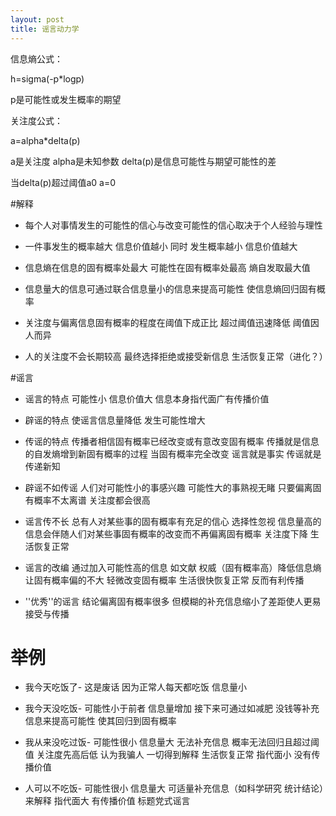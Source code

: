 ```yaml
---
layout: post
title: 谣言动力学
---
```


信息熵公式：

h=sigma(-p*logp) 

p是可能性或发生概率的期望

关注度公式：

a=alpha*delta(p) 

a是关注度 alpha是未知参数 delta(p)是信息可能性与期望可能性的差 

当delta(p)超过阈值a0 a=0

#解释 
- 每个人对事情发生的可能性的信心与改变可能性的信心取决于个人经验与理性

- 一件事发生的概率越大 信息价值越小 同时 发生概率越小 信息价值越大 

- 信息熵在信息的固有概率处最大 可能性在固有概率处最高 熵自发取最大值  

- 信息量大的信息可通过联合信息量小的信息来提高可能性 使信息熵回归固有概率

- 关注度与偏离信息固有概率的程度在阈值下成正比 超过阈值迅速降低 阈值因人而异

- 人的关注度不会长期较高 最终选择拒绝或接受新信息 生活恢复正常（进化？）

#谣言 

- 谣言的特点 可能性小 信息价值大 信息本身指代面广有传播价值

- 辟谣的特点 使谣言信息量降低 发生可能性增大

- 传谣的特点 传播者相信固有概率已经改变或有意改变固有概率  传播就是信息的自发熵增到新固有概率的过程 当固有概率完全改变 谣言就是事实 传谣就是传递新知

- 辟谣不如传谣 人们对可能性小的事感兴趣 可能性大的事熟视无睹 只要偏离固有概率不太离谱 关注度都会很高

- 谣言传不长 总有人对某些事的固有概率有充足的信心 选择性忽视 信息量高的信息会伴随人们对某些事固有概率的改变而不再偏离固有概率 关注度下降 生活恢复正常

- 谣言的改编 通过加入可能性高的信息 如文献 权威（固有概率高）降低信息熵 让固有概率偏的不大 轻微改变固有概率 生活很快恢复正常 反而有利传播

- ''优秀''的谣言 结论偏离固有概率很多 但模糊的补充信息缩小了差距使人更易接受与传播

# 举例 

- 我今天吃饭了- 这是废话 因为正常人每天都吃饭 信息量小 

- 我今天没吃饭- 可能性小于前者 信息量增加 接下来可通过如减肥 没钱等补充信息来提高可能性 使其回归到固有概率 

- 我从来没吃过饭- 可能性很小 信息量大 无法补充信息 概率无法回归且超过阈值 关注度先高后低 认为我骗人 一切得到解释 生活恢复正常 指代面小 没有传播价值

- 人可以不吃饭- 可能性很小 信息量大 可适量补充信息（如科学研究 统计结论）来解释 指代面大 有传播价值 标题党式谣言